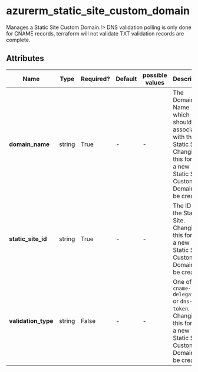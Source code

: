 # azurerm_static_site_custom_domain

Manages a Static Site Custom Domain.!> DNS validation polling is only done for CNAME records, terraform will not validate TXT validation records are complete.

## Attributes

| Name | Type | Required? | Default  | possible values | Description |
| ---- | ---- | --------- | -------- | ----------- | ----------- |
| **domain_name** | string | True | -  |  -  | The Domain Name which should be associated with this Static Site. Changing this forces a new Static Site Custom Domain to be created. | 
| **static_site_id** | string | True | -  |  -  | The ID of the Static Site. Changing this forces a new Static Site Custom Domain to be created. | 
| **validation_type** | string | False | -  |  -  | One of `cname-delegation` or `dns-txt-token`. Changing this forces a new Static Site Custom Domain to be created. | 

